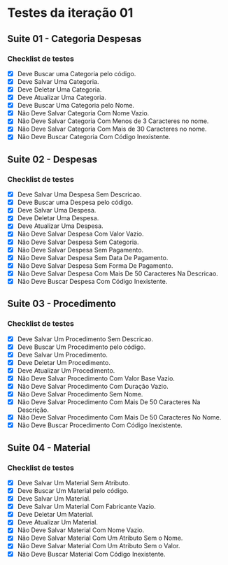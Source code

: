 # Testes da iteração 01

## Suite 01 - Categoria Despesas

### Checklist de testes

- [x] Deve Buscar uma Categoria pelo código.
- [x] Deve Salvar Uma Categoria.
- [x] Deve Deletar Uma Categoria.
- [x] Deve Atualizar Uma Categoria.
- [x] Deve Buscar Uma Categoria pelo Nome.
- [x] Não Deve Salvar Categoria Com Nome Vazio.
- [x] Não Deve Salvar Categoria Com Menos de 3 Caracteres no nome.
- [x] Não Deve Salvar Categoria Com Mais de 30 Caracteres no nome.
- [x] Não Deve Buscar Categoria Com Código Inexistente.

## Suite 02 - Despesas

### Checklist de testes

- [x] Deve Salvar Uma Despesa Sem Descricao.
- [x] Deve Buscar uma Despesa pelo código.
- [x] Deve Salvar Uma Despesa.
- [x] Deve Deletar Uma Despesa.
- [x] Deve Atualizar Uma Despesa.
- [x] Não Deve Salvar Despesa Com Valor Vazio.
- [x] Não Deve Salvar Despesa Sem Categoria.
- [x] Não Deve Salvar Despesa Sem Pagamento.
- [x] Não Deve Salvar Despesa Sem Data De Pagamento.
- [x] Não Deve Salvar Despesa Sem Forma De Pagamento.
- [x] Não Deve Salvar Despesa Com Mais De 50 Caracteres Na Descricao.
- [x] Não Deve Buscar Despesa Com Código Inexistente.

## Suite 03 - Procedimento

### Checklist de testes

- [x] Deve Salvar Um Procedimento Sem Descricao.
- [x] Deve Buscar Um Procedimento pelo código.
- [x] Deve Salvar Um Procedimento.
- [x] Deve Deletar Um Procedimento.
- [x] Deve Atualizar Um Procedimento.
- [x] Não Deve Salvar Procedimento Com Valor Base Vazio.
- [x] Não Deve Salvar Procedimento Com Duração Vazio.
- [x] Não Deve Salvar Procedimento Sem Nome.
- [x] Não Deve Salvar Procedimento Com Mais De 50 Caracteres Na Descrição.
- [x] Não Deve Salvar Procedimento Com Mais De 50 Caracteres No Nome.
- [x] Não Deve Buscar Procedimento Com Código Inexistente.

## Suite 04 - Material

### Checklist de testes

- [x] Deve Salvar Um Material Sem Atributo.
- [x] Deve Buscar Um Material pelo código.
- [x] Deve Salvar Um Material.
- [x] Deve Salvar Um Material Com Fabricante Vazio.
- [x] Deve Deletar Um Material.
- [x] Deve Atualizar Um Material.
- [x] Não Deve Salvar Material Com Nome Vazio.
- [x] Não Deve Salvar Material Com Um Atributo Sem o Nome.
- [x] Não Deve Salvar Material Com Um Atributo Sem o Valor.
- [x] Não Deve Buscar Material Com Código Inexistente.
